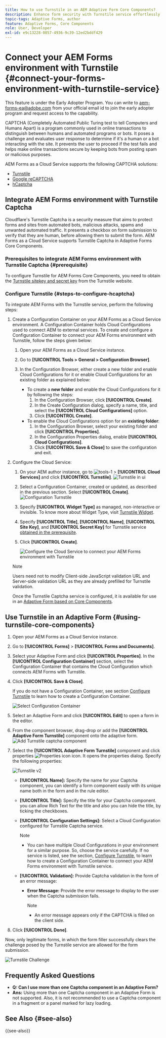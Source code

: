 ```yaml
---
title: How to use Turnstile in an AEM Adaptive Form Core Components?
description: Enhance form security with Turnstile service effortlessly. Step-by-step guide inside!
topic-tags: Adaptive Forms, author
feature: Adaptive Forms, Core Components
role: User, Developer
exl-id: e9c13228-0857-4936-9c39-12ed2bddf429
---
```

# Connect your AEM Forms environment with Turnstile {#connect-your-forms-environment-with-turnstile-service}

<span class="preview"> This feature is under the Early Adopter Program. You can write to aem-forms-ea@adobe.com from your official email id to join the early adopter program and request access to the capability. </span>

CAPTCHA (Completely Automated Public Turing test to tell Computers and Humans Apart) is a program commonly used in online transactions to distinguish between humans and automated programs or bots. It poses a challenge and evaluates user response to determine if it's a human or a bot interacting with the site. It prevents the user to proceed if the test fails and helps make online transactions secure by keeping bots from posting spam or malicious purposes. 

AEM Forms as a Cloud Service supports the following CAPTCHA solutions: 


* [Turnstile](/help/forms/integrate-adaptive-forms-turnstile-core-components.md)
* [Google reCAPTCHA](/help/forms/captcha-adaptive-forms-core-components.md)
* [hCaptcha](/help/forms/integrate-adaptive-forms-hcaptcha-core-components.md)  

<!-- ![Turnstile](assets/Turnstile-challenge.png)-->

## Integrate AEM Forms environment with Turnstile Captcha

Cloudflare's Turnstile Captcha is a security measure that aims to protect forms and sites from automated bots, malicious attacks, spams and unwanted automated traffic. It presents a checkbox on form submission to verify that they are human, before allowing them to submit the form. AEM Forms as a Cloud Service supports Turnstile Captcha in Adaptive Forms Core Components.

### Prerequisites to integrate AEM Forms environment with Turnstile Captcha {#prerequisite}

To configure Turnstile for AEM Forms Core Components, you need to obtain the [Turnstile sitekey and secret key](https://developers.cloudflare.com/turnstile/get-started/) from the Turnstile website.

### Configure Turnstile {#steps-to-configure-hcaptcha}

To integrate AEM Forms with the Turnstile service, perform the following steps:

1. Create a Configuration Container on your AEM Forms as a Cloud Service environment. A Configuration Container holds Cloud Configurations used to connect AEM to external services. To create and configure a Configuration Container to connect your AEM Forms environment with Turnstile, follow the steps given below:
    1. Open your AEM Forms as a Cloud Service instance. 
    1. Go to **[!UICONTROL Tools > General > Configuration Browser]**.  
    1. In the Configuration Browser, either create a new folder and enable Cloud Configurations for it or enable Cloud Configurations for an existing folder as explained below:

        * To create a **new folder** and enable the Cloud Configurations for it by following the steps:
            1. In the Configuration Browser, click **[!UICONTROL Create]**. 
            1. In the Create Configuration dialog, specify a name, title, and select the **[!UICONTROL Cloud Configurations]** option. 
            1. Click **[!UICONTROL Create]**.
        * To enable the Cloud Configurations option for an **existing folder**:
            1. In the Configuration Browser, select your existing folder and click **[!UICONTROL Properties]**.
            1. In the Configuration Properties dialog, enable **[!UICONTROL Cloud Configurations]**.
            1. Click **[!UICONTROL Save & Close]** to save the configuration and exit.

1. Configure the Cloud Service: 
    1. On your AEM author instance, go to ![tools-1](assets/tools-1.png) &gt; **[!UICONTROL Cloud Services]** and click **[!UICONTROL Turnstile]**.
        ![Turnstile in ui](assets/turnstile-in-ui.png)
    1. Select a Configuration Container, created or updated, as described in the previous section. Select **[!UICONTROL Create]**.
        ![Configuration Turnstile](assets/config-hcaptcha.png)
    1. Specify **[!UICONTROL Widget Type]** as managed, non-interactive or invisible. To know more about Widget Type, visit [Turnstile Widget](https://developers.cloudflare.com/turnstile/concepts/widget/).
    1. Specify **[!UICONTROL Title]**, **[!UICONTROL Name]**, **[!UICONTROL Site Key]**, and **[!UICONTROL Secret Key]** for Turnstile service [obtained in the prerequisite](#prerequisite). 
    1. Click **[!UICONTROL Create]**.

        ![Configure the Cloud Service to connect your AEM Forms environment with Turnstile](assets/config-turntstile-cc.png)

    >[!NOTE]
    > Users need not to modify Client-side JavaScript validation URL and Server-side validation URL as they are already prefilled for Turnstile validation.

   Once the Turnstile Captcha service is configured, it is available for use in an [Adaptive Form based on Core Components](https://experienceleague.adobe.com/en/docs/experience-manager-core-components/using/adaptive-forms/introduction).

## Use Turnstile in an Adaptive Form {#using-turnstile-core-components}

1. Open your AEM Forms as a Cloud Service instance. 
1. Go to **[!UICONTROL Forms]** > **[!UICONTROL Forms and Documents]**.
1. Select your Adaptive Form and click **[!UICONTROL Properties]**. In the **[!UICONTROL Configuration Container]** section, select the Configuration Container that contains the Cloud Configuration which connects AEM Forms with Turnstile.
1. Click **[!UICONTROL Save & Close]**.

    If you do not have a Configuration Container, see section [Configure Turnstile](#steps-to-configure-hcaptcha) to learn how to create a Configuration Container.

    ![Select Configuration Container](/help/forms/assets/captcha-properties.png)

1. Select an Adaptive Form and click **[!UICONTROL Edit]** to open a form in the editor.
1. From the component browser, drag-drop or add the **[!UICONTROL Adaptive Form Turnstile]** component onto the adaptive form.
    ![Add Turnstile captcha component](/help/forms/assets/turnstile-v2.png)
1. Select the **[!UICONTROL Adaptive Form Turnstile]** component and click properties ![Properties icon](assets/configure-icon.svg) icon. It opens the properties dialog. Specify the following properties:

    ![Turnstile v2](assets/turnstile-settings-for-v2.png)

    * **[!UICONTROL Name]:** Specify the name for your Captcha component, you can identify a form component easily with its unique name both in the form and in the rule editor.
    * **[!UICONTROL Title]:** Specify the title for your Captcha component. you can allow Rich Text for the title and also you can hide the title, by ticking the checkboxes.
    * **[!UICONTROL Configuration Settings]:** Select a Cloud Configuration configured for Turnstile Captcha service.
        >[!NOTE]
        >* You can have multiple Cloud Configurations in your environment for a similar purpose. So, choose the service carefully. If no service is listed, see the section, [Configure Turnstile](#steps-to-configure-hcaptcha), to learn how to create a Configuration Container to connect your AEM Forms environment with Turnstile service.

    * **[!UICONTROL Validation]:** Provide Captcha validation in the form of an error message:

        * **Error Message:** Provide the error message to display to the user when the Captcha submission fails. 
            >[!NOTE]
            >* An error message appears only if the CAPTCHA is filled on the client side.
1. Click **[!UICONTROL Done]**.


Now, only legitimate forms, in which the form filler successfully clears the challenge posed by the Turnstile service are allowed for the form submission.

![Turnstile Challenge](assets/turnstile-challenge.png)


## Frequently Asked Questions

* **Q: Can I use more than one Captcha component in an Adaptive Form?**
* **Ans:** Using more than one Captcha component in an Adaptive Form is not supported. Also, it is not recommended to use a Captcha component in a fragment or a panel marked for lazy loading.

## See Also {#see-also}

{{see-also}}
